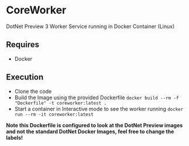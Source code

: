 # CoreWorker
DotNet Preview 3 Worker Service running in Docker Container (Linux)

## Requires
- Docker

## Execution
- Clone the code
- Build the Image using the provided Dockerfile `docker build --rm -f "Dockerfile" -t coreworker:latest .`
- Start a container in Interactive mode to see the worker running `docker run --rm -it coreworker:latest`

**Note this Dockerfile is configured to look at the DotNet Preview images and not the standard DotNet Docker Images, feel free to change the labels!**
